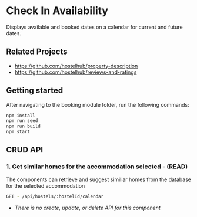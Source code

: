 # Check In Availability 

Displays available and booked dates on a calendar for current and future dates.

## Related Projects

  - https://github.com/hostelhub/property-description
  - https://github.com/hostelhub/reviews-and-ratings

## Getting started
  
  After navigating to the booking module folder, run the following commands:
  ```sh
  npm install
  npm run seed
  npm run build
  npm start
  ```
  
## CRUD API
  ### 1. Get similar homes for the accommodation selected - (READ)
  The components can retrieve and suggest similiar homes from the database for the selected accommodation

  ```sh
  GET - /api/hostels/:hostelId/calendar
  ```

  - *There is no create, update, or delete API for this component*
